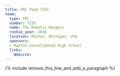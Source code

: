 ```yaml
---
title: FRC Team 7155
team:
  type: FRC
  number: 7155
  name: The Robotic Rangers
  rookie_year: 2018
  location: Manton, Michigan, USA
  sponsors:
  - Manton Consolidated High School
  links:
    Website:
---
```


{% include remove_this_line_and_add_a_paragraph %}